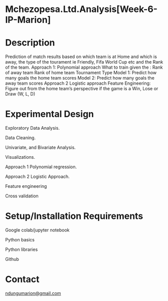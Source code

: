 # Mchezopesa.Ltd.Analysis[Week-6-IP-Marion]

# Description

Prediction of match results based on which team is at Home and which is away, the type of the tourament ie Friendly, Fifa World Cup etc and the Rank of the team.  Approach 1: Polynomial approach What to train given the :  Rank of away team  Rank of home team  Tournament Type  Model 1: Predict how many goals the home team scores  Model 2: Predict how many goals the away team scores  Approach 2 Logistic approach  Feature Engineering: Figure out from the home team’s perspective if the game is a Win, Lose or Draw (W, L, D)
 
# Experimental Design

Exploratory Data Analysis.

Data Cleaning.

Univariate, and Bivariate Analysis.

Visualizations.

Approach 1 Polynomial regression.

Approach 2 Logistic Approach.

Feature engineering

Cross validation

# Setup/Installation Requirements

Google colab/jupyter notebook

Python basics

Python libraries

Github

# Contact

ndungumarion@gmail.com
